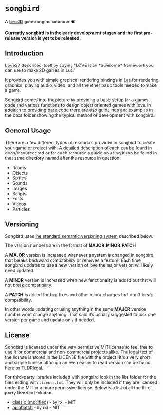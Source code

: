 # `songbird`

A [love2D](https://love2d.org/) game engine extender 🕊️

**Currently songbird is in the early development stages and the first pre-release version is yet to be released.**


## Introduction

[Love2D](https://love2d.org/) describes itself by saying "LÖVE is an \*awesome\* framework you can use to make 2D games in Lua." 

It provides you with simple graphical rendering bindings in [Lua](https://www.lua.org/) for rendering graphics, playing audio, video, and all the other basic
tools needed to make a game. 

Songbird comes into the picture by providing a basic setup for a games code 
and various functions to design object oriented games with love. In addition to providing base code there are 
also guidelines and examples in the docs folder showing the typical method of development with songbird.


## General Usage

There are a few different types of resources provided in songbird to create your game or project with.
A detailed description of each can be found in docs/resources.md or for each resource a guide on using it 
can be found in that same directory named after the resource in question.

 * Rooms
 * Objects
 * Sprites
 * Sounds
 * Images
 * Scripts
 * Fonts
 * Videos
 * Particles


## Versioning

Songbird uses [the standard semantic versioning system](https://semver.org/) described below.
 
The version numbers are in the format of **MAJOR.MINOR.PATCH**

A **MAJOR** version is increased whenever a system is changed in songbird that breaks backward compatibility or removes a feature.
Each time songbird updates to use a new version of love the major version will likely need updated.

A **MINOR** version is increased when new functionality is added but that will not break compatibility.

A **PATCH** is added for bug fixes and other minor changes that don't break compatibility.

In other words updating or using anything in the same **MAJOR** version number wont change anything. 
That said it's usually suggested to pick one version per game and update only if needed.


## License

Songbird is licensed under the very permissive MIT license so feel free to use it for commercial and non-commercial projects alike. The legal text of the license is stored in the LICENSE file with the project. It's a very short and simple license although an even easier to read version can be found here on [TLDRlegal.](https://tldrlegal.com/license/mit-license)

For third-party libraries included with songbird look in the libs folder for the files ending with `license.txt`. They will only be included if they are licensed under the MIT or a more permissive license. Below is a list of all the third-party libraries included.

 * [classic (modified)](https://github.com/rxi/classic) - by rxi - MIT
 * [autobatch](https://github.com/rxi/autobatch) - by rxi - MIT

